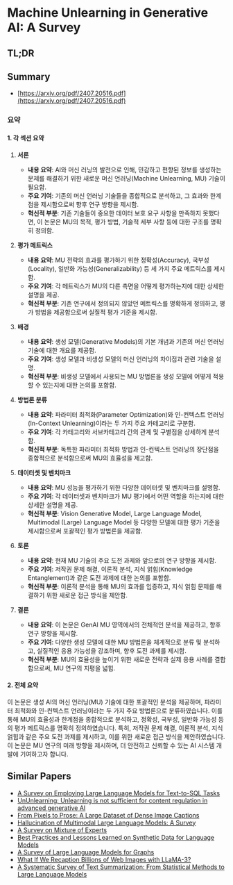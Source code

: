 # Machine Unlearning in Generative AI: A Survey
## TL;DR
## Summary
- [https://arxiv.org/pdf/2407.20516.pdf](https://arxiv.org/pdf/2407.20516.pdf)

### 요약
#### 1. 각 섹션 요약
1. **서론**
   - **내용 요약**: AI와 머신 러닝의 발전으로 인해, 민감하고 편향된 정보를 생성하는 문제를 해결하기 위한 새로운 머신 언러닝(Machine Unlearning, MU) 기술이 필요함.
   - **주요 기여**: 기존의 머신 언러닝 기술들을 종합적으로 분석하고, 그 효과와 한계점을 제시함으로써 향후 연구 방향을 제시함.
   - **혁신적 부분**: 기존 기술들이 중요한 데이터 보호 요구 사항을 만족하지 못했다면, 이 논문은 MU의 목적, 평가 방법, 기술적 세부 사항 등에 대한 구조를 명확히 정의함.

2. **평가 메트릭스**
   - **내용 요약**: MU 전략의 효과를 평가하기 위한 정확성(Accuracy), 국부성(Locality), 일반화 가능성(Generalizability) 등 세 가지 주요 메트릭스를 제시함.
   - **주요 기여**: 각 메트릭스가 MU의 다른 측면을 어떻게 평가하는지에 대한 상세한 설명을 제공.
   - **혁신적 부분**: 기존 연구에서 정의되지 않았던 메트릭스를 명확하게 정의하고, 평가 방법을 제공함으로써 실질적 평가 기준을 제시함.

3. **배경**
   - **내용 요약**: 생성 모델(Generative Models)의 기본 개념과 기존의 머신 언러닝 기술에 대한 개요를 제공함.
   - **주요 기여**: 생성 모델과 비생성 모델의 머신 언러닝의 차이점과 관련 기술을 설명.
   - **혁신적 부분**: 비생성 모델에서 사용되는 MU 방법론을 생성 모델에 어떻게 적용할 수 있는지에 대한 논의를 포함함.

4. **방법론 분류**
   - **내용 요약**: 파라미터 최적화(Parameter Optimization)와 인-컨텍스트 언러닝(In-Context Unlearning)이라는 두 가지 주요 카테고리로 구분함.
   - **주요 기여**: 각 카테고리와 서브카테고리 간의 관계 및 구별점을 상세하게 분석함.
   - **혁신적 부분**: 독특한 파라미터 최적화 방법과 인-컨텍스트 언러닝의 장단점을 종합적으로 분석함으로써 MU의 효율성을 제고함.

5. **데이터셋 및 벤치마크**
   - **내용 요약**: MU 성능을 평가하기 위한 다양한 데이터셋 및 벤치마크를 설명함.
   - **주요 기여**: 각 데이터셋과 벤치마크가 MU 평가에서 어떤 역할을 하는지에 대한 상세한 설명을 제공.
   - **혁신적 부분**: Vision Generative Model, Large Language Model, Multimodal (Large) Language Model 등 다양한 모델에 대한 평가 기준을 제시함으로써 포괄적인 평가 방법론을 제공함.

6. **토론**
   - **내용 요약**: 현재 MU 기술의 주요 도전 과제와 앞으로의 연구 방향을 제시함.
   - **주요 기여**: 저작권 문제 해결, 이론적 분석, 지식 얽힘(Knowledge Entanglement)과 같은 도전 과제에 대한 논의를 포함함.
   - **혁신적 부분**: 이론적 분석을 통해 MU의 효과를 입증하고, 지식 얽힘 문제를 해결하기 위한 새로운 접근 방식을 제안함.

7. **결론**
   - **내용 요약**: 이 논문은 GenAI MU 영역에서의 전체적인 분석을 제공하고, 향후 연구 방향을 제시함.
   - **주요 기여**: 다양한 생성 모델에 대한 MU 방법론을 체계적으로 분류 및 분석하고, 실질적인 응용 가능성을 강조하며, 향후 도전 과제를 제시함.
   - **혁신적 부분**: MU의 효율성을 높이기 위한 새로운 전략과 실제 응용 사례를 결합함으로써, MU 연구의 지평을 넓힘.

#### 2. 전체 요약
이 논문은 생성 AI의 머신 언러닝(MU) 기술에 대한 포괄적인 분석을 제공하며, 파라미터 최적화와 인-컨텍스트 언러닝이라는 두 가지 주요 방법론으로 분류하였습니다. 이를 통해 MU의 효율성과 한계점을 종합적으로 분석하고, 정확성, 국부성, 일반화 가능성 등의 평가 메트릭스를 명확히 정의하였습니다. 특히, 저작권 문제 해결, 이론적 분석, 지식 얽힘과 같은 주요 도전 과제를 제시하고, 이를 위한 새로운 접근 방식을 제안하였습니다. 이 논문은 MU 연구의 미래 방향을 제시하며, 더 안전하고 신뢰할 수 있는 AI 시스템 개발에 기여하고자 합니다.

## Similar Papers
- [A Survey on Employing Large Language Models for Text-to-SQL Tasks](2407.15186.md)
- [UnUnlearning: Unlearning is not sufficient for content regulation in advanced generative AI](2407.00106.md)
- [From Pixels to Prose: A Large Dataset of Dense Image Captions](2406.10328.md)
- [Hallucination of Multimodal Large Language Models: A Survey](2404.18930.md)
- [A Survey on Mixture of Experts](2407.06204.md)
- [Best Practices and Lessons Learned on Synthetic Data for Language Models](2404.07503.md)
- [A Survey of Large Language Models for Graphs](2405.08011.md)
- [What If We Recaption Billions of Web Images with LLaMA-3?](2406.08478.md)
- [A Systematic Survey of Text Summarization: From Statistical Methods to Large Language Models](2406.11289.md)
